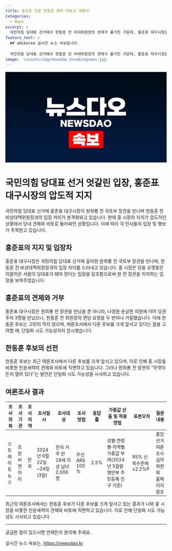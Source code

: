 ```yaml
---
title: 홍준표 친윤 한동훈 왕따 대놓고 대명사
categories:
  - News
excerpt: >
  국민의힘 당대표 선거에서 한동훈 전 비대위원장의 견제가 불거진 가운데, 홍준표 대구시장은 다른 친윤계 인사들과 달리 한 전 위원장과의 만남을 거부하는 모습을 보였다. 한편, 한동훈 후보는 여론조사에서 여당 지지층 내에서도 큰 지지를 얻고 있어 단일화 시도 가능성이 제기되고 있다. 이에 대한 윤심의 영향력과 대통령 지지율과의 관련성이 주목된다.
feature_text: >
  ## adskorea 실시간 뉴스 속보입니다.

  국민의힘 당대표 선거에서 한동훈 전 비대위원장의 견제가 불거진 가운데, 홍준표 대구시장은 다른 친윤계 인사들과 달리 한 전 위원장과의 만남을 거부하는 모습을 보였다. 한편, 한동훈 후보는 여론조사에서 여당 지지층 내에서도 큰 지지를 얻고 있어 단일화 시도 가능성이 제기되고 있다. 이에 대한 윤심의 영향력과 대통령 지지율과의 관련성이 주목된다.
image: '/assets/img/newsdao_breakingnews.jpg'
---
```


<p><img src="/assets/img/newsdao_breakingnews.jpg" alt="adskorea 속보" /></p>

<h1>국민의힘 당대표 선거 엇갈린 입장, 홍준표 대구시장의 압도적 지지</h1>

<p data-ke-size="size16">국민의힘 당대표 선거에 홍준표 대구시장이 원희룡 전 국토부 장관을 만나며 한동훈 전 비상대책위원장과의 입장 차이가 본격화되고 있습니다. 현재 홍 시장의 지지가 압도적인 상황에서 당내 견제와 비토로 둘러싸인 상황입니다. 이에 따라 각 인사들의 입장 및 행보가 주목받고 있습니다.</p>

<h2 data-ke-size="size26">홍준표의 지지 및 입장차</h2>

<p data-ke-size="size16">홍준표 대구시장은 국민의힘 당대표 선거에 출마한 원희룡 전 국토부 장관을 만나며, 한동훈 전 비상대책위원장과의 입장 차이를 드러내고 있습니다. 홍 시장은 당을 오랫동안 이끌어온 사람이 당대표가 돼야 한다는 입장을 강조함으로써 원 전 장관을 지지하는 입장을 보여주었습니다.</p>

<h2 data-ke-size="size26">홍준표의 견제와 거부</h2>

<p data-ke-size="size16">홍준표 대구시장은 원희룡 전 장관을 만났을 뿐 아니라, 나경원·윤상현 의원에 이어 당권주자 3명을 만났으나, 한동훈 전 위원장의 면담 요청을 두 번이나 거절했습니다. 이에 한동훈 후보는 고민이 적지 않으며, 여론조사에서 다른 후보를 크게 앞서고 있다는 점을 고려할 때, 단일화 시도 가능성까지 암시했습니다.</p>

<h2 data-ke-size="size26">한동훈 후보의 선전</h2>

<p data-ke-size="size16">한동훈 후보는 최근 여론조사에서 다른 후보를 크게 앞서고 있으며, 이로 인해 홍 시장을 비롯한 친윤세력의 견제와 비토에 직면하고 있습니다. 그러나 원희룡 전 장관의 "무엇이든지 열려 있다"는 발언은 단일화 시도 가능성을 시사하고 있습니다.</p>

<h2 data-ke-size="size26">여론조사 결과</h2>

<table>
   <thead>
      <tr>
         <th>조사의뢰</th>
         <th>조사기관</th>
         <th>조사지역</th>
         <th>조사일시</th>
         <th>조사대상</th>
         <th>조사방법</th>
         <th>응답률</th>
         <th>가중값 산출 및 적용방법</th>
         <th>표본오차</th>
         <th>질문내용</th>
      </tr>
   </thead>
   <tbody>
      <tr>
         <td>스트레이트뉴스</td>
         <td>조원씨앤아이</td>
         <td>전국</td>
         <td>2024년 6월 22일~24일(3일)</td>
         <td>전국 거주 만 18세 이상 남녀 2,006명</td>
         <td>무선 ARS 100 %</td>
         <td>2.5%</td>
         <td>성별·연령별·지역별 가중값 부여(2024년 5월말 행안부 주민등록 인구 기준)</td>
         <td>95% 신뢰수준에 ±2.2%P</td>
         <td>중앙선거여론조사심의위원회 홈페이지 참조</td>
      </tr>
   </tbody>
</table>

<p data-ke-size="size16">최근의 여론조사에서는 한동훈 후보가 다른 후보를 크게 앞서고 있는 결과가 나와 홍 시장을 비롯한 친윤세력의 견제와 비토에 직면하고 있습니다. 이로 인해 단일화 시도 가능성도 시사되고 있습니다.</p>

<hr>

<p data-ke-size="size16">궁금한 점이 있으시면 언제든지 문의해 주세요.</p>
실시간 뉴스 속보는, <a href="https://newsdao.kr" rel="dofollow">https://newsdao.kr</a>


